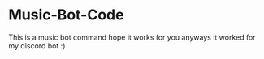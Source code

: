 # Music-Bot-Code
This is a music bot command hope it works for you anyways it worked for my discord bot :)
